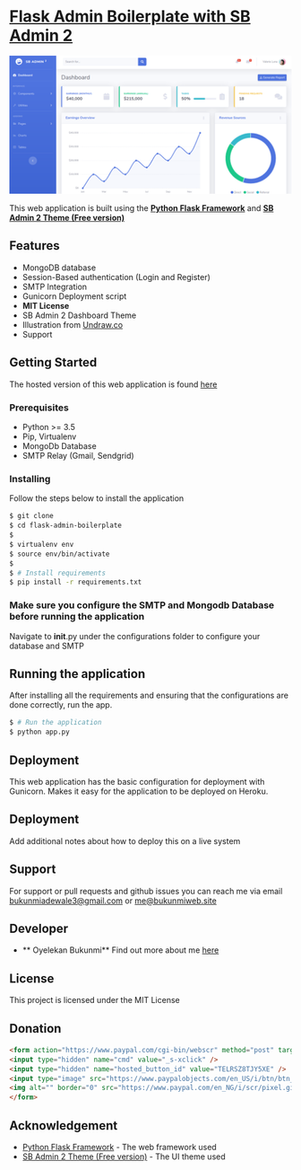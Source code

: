 # [Flask Admin Boilerplate with SB Admin 2](https://flask-admin-boilerplate.herokuapp.com/)

![](screenshot/screenshot.png)

This web application is built using the **[Python Flask Framework](https://palletsprojects.com/p/flask/)** and **[SB Admin 2 Theme (Free version)](https://startbootstrap.com/themes/sb-admin-2/)**

## Features

- MongoDB database
- Session-Based authentication (Login and Register)
- SMTP Integration
- Gunicorn Deployment script
- **MIT License**
- SB Admin 2 Dashboard Theme
- Illustration from [Undraw.co](https://undraw.co/)
- Support

## Getting Started

The hosted version of this web application is found [here](https://flask-admin-boilerplate.herokuapp.com)


### Prerequisites

- Python >= 3.5
- Pip, Virtualenv
- MongoDb Database
- SMTP Relay (Gmail, Sendgrid)

### Installing

Follow the steps below to install the application

```bash
$ git clone 
$ cd flask-admin-boilerplate
$
$ virtualenv env
$ source env/bin/activate
$ 
$ # Install requirements
$ pip install -r requirements.txt

```

### Make sure you configure the SMTP and Mongodb Database before running the application
Navigate to __init__.py under the configurations folder to configure your database and SMTP

## Running the application

After installing all the requirements and ensuring that the configurations are done correctly, run the app.

```bash
$ # Run the application
$ python app.py
```

## Deployment

This web application has the basic configuration for deployment with Gunicorn. Makes it easy for the application to be deployed on Heroku.

## Deployment

Add additional notes about how to deploy this on a live system

## Support

For support or pull requests and github issues you can reach me via email [bukunmiadewale3@gmail.com](mailto:bukunmiadewale3@gmail.com) or [me@bukunmiweb.site](mailto:me@bukunmiweb.site)

## Developer

* ** Oyelekan Bukunmi**  Find out more about me [here](https://www.bukunmiweb.site)


## License

This project is licensed under the MIT License

## Donation

```html
<form action="https://www.paypal.com/cgi-bin/webscr" method="post" target="_top">
<input type="hidden" name="cmd" value="_s-xclick" />
<input type="hidden" name="hosted_button_id" value="TELRSZ8TJY5XE" />
<input type="image" src="https://www.paypalobjects.com/en_US/i/btn/btn_donateCC_LG.gif" border="0" name="submit" title="PayPal - The safer, easier way to pay online!" alt="Donate with PayPal button" />
<img alt="" border="0" src="https://www.paypal.com/en_NG/i/scr/pixel.gif" width="1" height="1" />
</form>

```

## Acknowledgement

* [Python Flask Framework](https://palletsprojects.com/p/flask/) - The web framework used
* [SB Admin 2 Theme (Free version)](https://startbootstrap.com/themes/sb-admin-2/) - The UI theme used